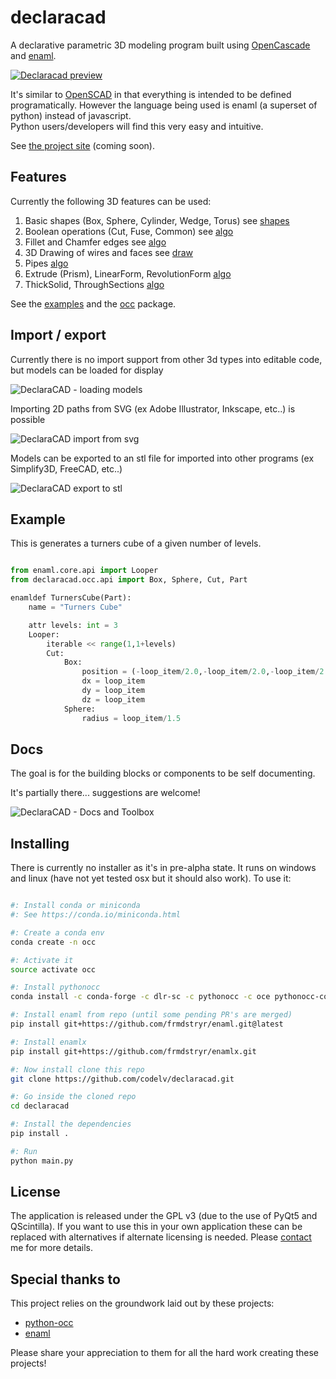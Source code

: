 # declaracad

A declarative parametric 3D modeling program built using [OpenCascade](https://github.com/tpaviot/pythonocc-core)
and [enaml](https://github.com/nucleic/enaml/). 

[![Declaracad preview](https://img.youtube.com/vi/SeVcerBlpWE/0.jpg)](https://youtu.be/SeVcerBlpWE)

It's similar to [OpenSCAD](http://www.openscad.org/)
in that everything is intended to be defined programatically. However the 
language being used is enaml (a superset of python) instead of javascript.  
Python users/developers will find this very easy and intuitive.


See [the project site](https://www.codelv.com/projects/declaracad/) (coming soon).


## Features

Currently the following 3D features can be used:

1. Basic shapes (Box, Sphere, Cylinder, Wedge, Torus) see [shapes](declaracad/occ/shape.py)
2. Boolean operations (Cut, Fuse, Common) see [algo](declaracad/occ/algo.py)
3. Fillet and Chamfer edges see [algo](declaracad/occ/algo.py)
4. 3D Drawing of wires and faces see [draw](declaracad/occ/draw.py)
5. Pipes [algo](declaracad/occ/algo.py)
6. Extrude (Prism), LinearForm, RevolutionForm [algo](declaracad/occ/algo.py)
7. ThickSolid, ThroughSections [algo](declaracad/occ/algo.py)

See the [examples](examples) and the [occ](declaracad/occ/) package.

## Import / export


Currently there is no import support from other 3d types into editable code, 
but models can be loaded for display

![DeclaraCAD - loading models](https://user-images.githubusercontent.com/380158/34421112-4fcd664e-ebdb-11e7-8f75-ae7c2354dfa7.gif)

Importing 2D paths from SVG (ex Adobe Illustrator, Inkscape, etc..) is possible
 
![DeclaraCAD import from svg](https://user-images.githubusercontent.com/380158/34210286-5db22d4a-e563-11e7-9b86-6c2f5db73c96.gif)
    
Models can be exported to an stl file for imported into other programs (ex Simplify3D, FreeCAD, etc..)

![DeclaraCAD export to stl](https://user-images.githubusercontent.com/380158/34184975-d911c43c-e4f0-11e7-88ca-b52e6557ae83.gif)


## Example

This is generates a turners cube of a given number of levels.

```python

from enaml.core.api import Looper
from declaracad.occ.api import Box, Sphere, Cut, Part

enamldef TurnersCube(Part):
    name = "Turners Cube"

    attr levels: int = 3
    Looper:
        iterable << range(1,1+levels)
        Cut:
            Box:
                position = (-loop_item/2.0,-loop_item/2.0,-loop_item/2.0)
                dx = loop_item
                dy = loop_item
                dz = loop_item
            Sphere:
                radius = loop_item/1.5

```

## Docs

The goal is for the building blocks or components to be self documenting. 

It's partially there... suggestions are welcome!

![DeclaraCAD - Docs and Toolbox](https://user-images.githubusercontent.com/380158/34372327-d55d057a-eaa1-11e7-97dc-b95f97511f00.gif)

## Installing

There is currently no installer as it's in pre-alpha state. It runs on windows and linux 
(have not yet tested osx but it should also work). To use it:

```bash

#: Install conda or miniconda
#: See https://conda.io/miniconda.html

#: Create a conda env
conda create -n occ

#: Activate it
source activate occ

#: Install pythonocc
conda install -c conda-forge -c dlr-sc -c pythonocc -c oce pythonocc-core==0.18 python=3

#: Install enaml from repo (until some pending PR's are merged)
pip install git+https://github.com/frmdstryr/enaml.git@latest

#: Install enamlx
pip install git+https://github.com/frmdstryr/enamlx.git

#: Now install clone this repo
git clone https://github.com/codelv/declaracad.git

#: Go inside the cloned repo
cd declaracad

#: Install the dependencies
pip install .

#: Run 
python main.py

```


## License

The application is released under the GPL v3 (due to the use of PyQt5 and QScintilla). 
If you want to use this in your own application these can be replaced with alternatives if 
alternate licensing is needed. Please [contact](https://www.codelv.com/contact/) me for more 
details.

## Special thanks to

This project relies on the groundwork laid out by these projects: 

- [python-occ](https://github.com/tpaviot/pythonocc)
- [enaml](https://github.com/nucleic/enaml)

Please share your appreciation to them for all the hard work creating these projects!
